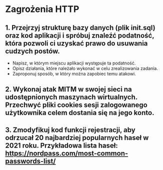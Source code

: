 # Zagrożenia HTTP

## 1. Przejrzyj strukturę bazy danych (plik init.sql) oraz kod aplikacji i spróbuj znaleźć podatność, która pozwoli ci uzyskać prawo do usuwania cudzych postów. 
- Napisz, w którym miejscu aplikacji występuje ta podatność.
- Opisz działania, które należało wykonać w celu zrealizowania zadania.
- Zaproponuj sposób, w który można zapobiec temu atakowi.

## 2. Wykonaj atak MITM w swojej sieci na udostępnionych maszynach wirtualnych. Przechwyć pliki cookies sesji zalogowanego użytkownika celem dostania się na jego konto.

## 3. Zmodyfikuj kod funkcji rejestracji, aby odrzucał 20 najbardziej popularnych haseł w 2021 roku. Przykładowa lista haseł: https://nordpass.com/most-common-passwords-list/
